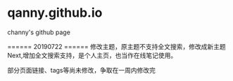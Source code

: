 # qanny.github.io
channy's github page

====== 20190722 ======
修改主题，原主题不支持全文搜索，修改成新主题Next,增加全文搜索支持，是个人主页，也当作在线笔记使用。

部分页面链接、tags等尚未修改，争取在一周内修改完 
